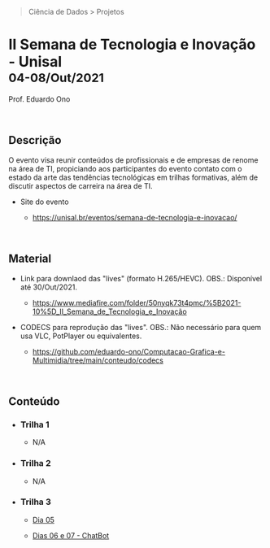 > Ciência de Dados > Projetos

# II Semana de Tecnologia e Inovação - Unisal <br> <sub>04-08/Out/2021</sub>

Prof. Eduardo Ono

<br>

## Descrição

O evento visa reunir conteúdos de profissionais e de empresas de renome na área de TI, propiciando aos participantes do evento contato com o estado da arte das tendências tecnológicas em trilhas formativas, além de discutir aspectos de carreira na área de TI.

* Site do evento

  * https://unisal.br/eventos/semana-de-tecnologia-e-inovacao/

<br>

## Material

* Link para downlaod das "lives" (formato H.265/HEVC). OBS.: Disponível até 30/Out/2021.

  * https://www.mediafire.com/folder/50nyqk73t4pmc/%5B2021-10%5D_II_Semana_de_Tecnologia_e_Inovação

* CODECS para reprodução das "lives". OBS.: Não necessário para quem usa VLC, PotPlayer ou equivalentes.

  * https://github.com/eduardo-ono/Computacao-Grafica-e-Multimidia/tree/main/conteudo/codecs

<br>

## Conteúdo

* ### Trilha 1

  * N/A

* ### Trilha 2

  * N/A

* ### Trilha 3

  * [Dia 05](./dia-05)

  * [Dias 06 e 07 - ChatBot](./dia-06-07)

<br>
